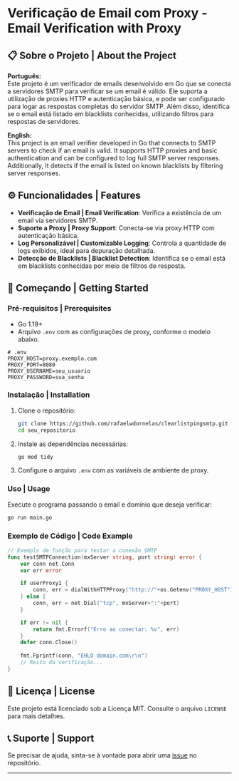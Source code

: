 
# Verificação de Email com Proxy - Email Verification with Proxy

## 📋 Sobre o Projeto | About the Project

**Português:**  
Este projeto é um verificador de emails desenvolvido em Go que se conecta a servidores SMTP para verificar se um email é válido. Ele suporta a utilização de proxies HTTP e autenticação básica, e pode ser configurado para logar as respostas completas do servidor SMTP. Além disso, identifica se o email está listado em blacklists conhecidas, utilizando filtros para respostas de servidores.

**English:**  
This project is an email verifier developed in Go that connects to SMTP servers to check if an email is valid. It supports HTTP proxies and basic authentication and can be configured to log full SMTP server responses. Additionally, it detects if the email is listed on known blacklists by filtering server responses.

## ⚙️ Funcionalidades | Features

- **Verificação de Email | Email Verification**: Verifica a existência de um email via servidores SMTP.
- **Suporte a Proxy | Proxy Support**: Conecta-se via proxy HTTP com autenticação básica.
- **Log Personalizável | Customizable Logging**: Controla a quantidade de logs exibidos, ideal para depuração detalhada.
- **Detecção de Blacklists | Blacklist Detection**: Identifica se o email está em blacklists conhecidas por meio de filtros de resposta.

## 🚀 Começando | Getting Started

### Pré-requisitos | Prerequisites

- Go 1.19+
- Arquivo `.env` com as configurações de proxy, conforme o modelo abaixo.

```plaintext
# .env
PROXY_HOST=proxy.exemplo.com
PROXY_PORT=8080
PROXY_USERNAME=seu_usuario
PROXY_PASSWORD=sua_senha
```

### Instalação | Installation

1. Clone o repositório:
   ```bash
   git clone https://github.com/rafaelwdornelas/clearlistpingsmtp.git
   cd seu_repositorio
   ```

2. Instale as dependências necessárias:
   ```bash
   go mod tidy
   ```

3. Configure o arquivo `.env` com as variáveis de ambiente de proxy.

### Uso | Usage

Execute o programa passando o email e domínio que deseja verificar:

```bash
go run main.go
```

### Exemplo de Código | Code Example

```go
// Exemplo de função para testar a conexão SMTP
func testSMTPConnection(mxServer string, port string) error {
    var conn net.Conn
    var err error

    if userProxy1 {
        conn, err = dialWithHTTPProxy("http://"+os.Getenv("PROXY_HOST")+":"+os.Getenv("PROXY_PORT"), os.Getenv("PROXY_USERNAME")+"-zone-resi-region-br", os.Getenv("PROXY_PASSWORD"), mxServer, port)
    } else {
        conn, err = net.Dial("tcp", mxServer+":"+port)
    }

    if err != nil {
        return fmt.Errorf("Erro ao conectar: %v", err)
    }
    defer conn.Close()
    
    fmt.Fprintf(conn, "EHLO domain.com\r\n")
    // Resto da verificação...
}
```

## 📄 Licença | License

Este projeto está licenciado sob a Licença MIT. Consulte o arquivo `LICENSE` para mais detalhes.

## 📞 Suporte | Support

Se precisar de ajuda, sinta-se à vontade para abrir uma [issue](https://github.com/rafaelwdornelas/clearlistpingsmtp/issues) no repositório.

---
